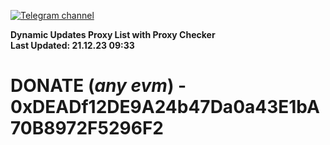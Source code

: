 [![Telegram channel](https://img.shields.io/endpoint?url=https://runkit.io/damiankrawczyk/telegram-badge/branches/master?url=https://t.me/n4z4v0d)](https://t.me/n4z4v0d) 

**Dynamic Updates Proxy List with Proxy Checker**  
**Last Updated: 21.12.23 09:33**

# DONATE (_any evm_) - 0xDEADf12DE9A24b47Da0a43E1bA70B8972F5296F2
